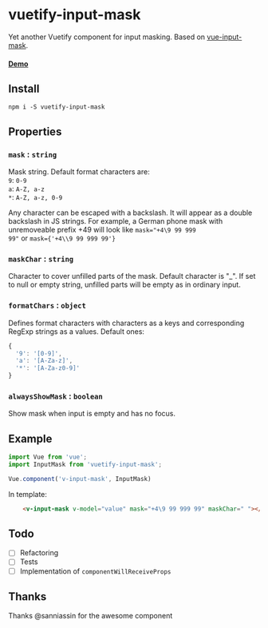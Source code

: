 # vuetify-input-mask

Yet another Vuetify component for input masking. Based on [vue-input-mask](https://github.com/xdimedrolx/vue-input-mask).

#### [Demo](http://sanniassin.github.io/react-input-mask/demo.html)

## Install
```
npm i -S vuetify-input-mask
```

## Properties
### `mask` : `string`

Mask string. Default format characters are:<br/>
`9`: `0-9`<br/>
`a`: `A-Z, a-z`<br/>
`*`: `A-Z, a-z, 0-9`

Any character can be escaped with a backslash. It will appear as a double backslash in JS strings. For example, a German phone mask with unremoveable prefix +49 will look like <code>mask="+4\\9 99 999 99"</code> or <code>mask={'+4\\\\9 99 999 99'}</code>

### `maskChar` : `string`

Character to cover unfilled parts of the mask. Default character is "\_". If set to null or empty string, unfilled parts will be empty as in ordinary input.

### `formatChars` : `object`

Defines format characters with characters as a keys and corresponding RegExp strings as a values. Default ones:
```js
{
  '9': '[0-9]',
  'a': '[A-Za-z]',
  '*': '[A-Za-z0-9]'
}
```

### `alwaysShowMask` : `boolean`

Show mask when input is empty and has no focus.

## Example
```js
import Vue from 'vue';
import InputMask from 'vuetify-input-mask';

Vue.component('v-input-mask', InputMask)
```

In template:
```html
    <v-input-mask v-model="value" mask="+4\9 99 999 99" maskChar=" "></v-input-mask>
```

## Todo
- [ ] Refactoring
- [ ] Tests
- [ ] Implementation of `componentWillReceiveProps`

## Thanks
Thanks @sanniassin for the awesome component

